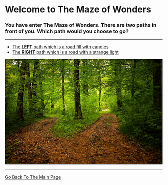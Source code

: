 # Welcome to The Maze of Wonders
### You have enter The Maze of Wonders. There are two paths in front of you. Which path would you choose to go?  

---

* [The **LEFT** path which is a road fill with candies](../left/clown.md)  
* [The **RIGHT** path which is a road with a strange light](../right/strman.md)  

![](paths.png)  

---

[Go Back To The Main Page](../README.md)  




